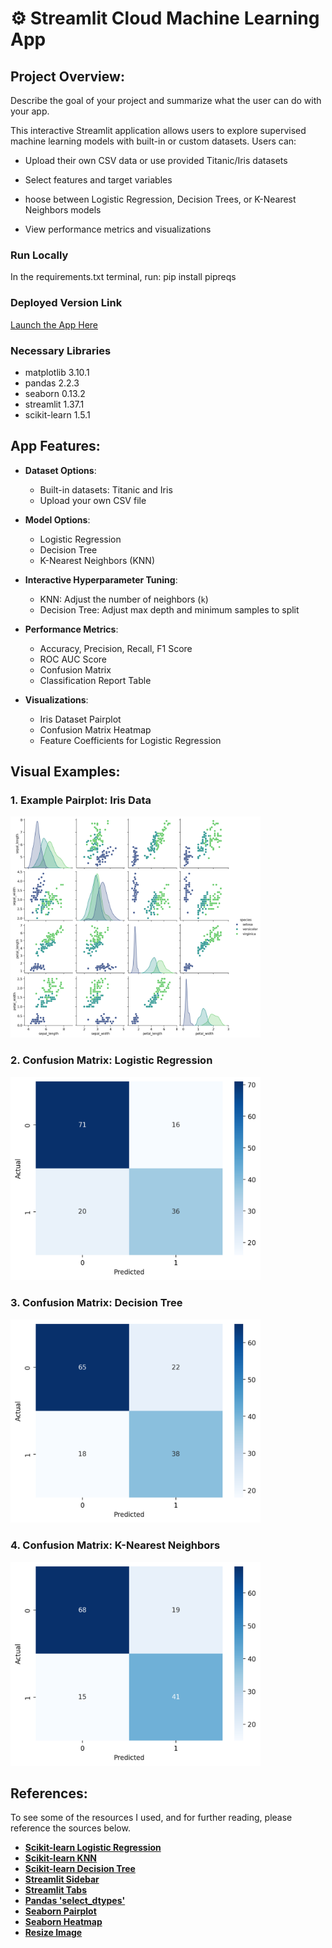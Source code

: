 #  ⚙️ Streamlit Cloud Machine Learning App

## Project Overview:

Describe the goal of your project and summarize what the user can do with your app.

This interactive Streamlit application allows users to explore supervised machine learning models with built-in or custom datasets. Users can:

- Upload their own CSV data or use provided Titanic/Iris datasets

- Select features and target variables

- hoose between Logistic Regression, Decision Trees, or K-Nearest Neighbors models

- View performance metrics and visualizations

### Run Locally
In the requirements.txt terminal, run: 
pip install pipreqs

### Deployed Version Link
[Launch the App Here](https://kunisaki-data-science-portfolio.streamlit.app/)

### Necessary Libraries
- matplotlib 3.10.1
- pandas 2.2.3
- seaborn 0.13.2
- streamlit 1.37.1
- scikit-learn 1.5.1

## App Features:

- **Dataset Options**:
  - Built-in datasets: Titanic and Iris
  - Upload your own CSV file

- **Model Options**:
  - Logistic Regression
  - Decision Tree
  - K-Nearest Neighbors (KNN)

- **Interactive Hyperparameter Tuning**:
  - KNN: Adjust the number of neighbors (`k`)
  - Decision Tree: Adjust max depth and minimum samples to split

- **Performance Metrics**:
  - Accuracy, Precision, Recall, F1 Score
  - ROC AUC Score 
  - Confusion Matrix
  - Classification Report Table

- **Visualizations**:
  - Iris Dataset Pairplot
  - Confusion Matrix Heatmap
  - Feature Coefficients for Logistic Regression

## Visual Examples:

### **1. Example Pairplot: Iris Data**
<img src="visualizations/iris_pairplot.png" alt="Confusion Matrix" width="400"/>

### **2. Confusion Matrix: Logistic Regression**
<img src="visualizations/logit_example.png" alt="Confusion Matrix" width="400"/>

### **3. Confusion Matrix: Decision Tree**
<img src="visualizations/tree_example.png" alt="Confusion Matrix" width="400"/>

### **4. Confusion Matrix: K-Nearest Neighbors**
<img src="visualizations/knn_example.png" alt="Confusion Matrix" width="400"/>

## References:

To see some of the resources I used, and for further reading, please reference the sources below.

- **[Scikit-learn Logistic Regression](https://scikit-learn.org/stable/modules/generated/sklearn.linear_model.LogisticRegression.html)**
- **[Scikit-learn KNN](https://scikit-learn.org/stable/modules/generated/sklearn.neighbors.KNeighborsClassifier.html)**
- **[Scikit-learn Decision Tree](https://scikit-learn.org/stable/modules/tree.html)**
- **[Streamlit Sidebar](https://docs.streamlit.io/develop/api-reference/layout/st.sidebar)**
- **[Streamlit Tabs](https://docs.streamlit.io/develop/api-reference/layout/st.tabs)**
- **[Pandas 'select_dtypes'](https://pandas.pydata.org/docs/reference/api/pandas.DataFrame.select_dtypes.html)**
- **[Seaborn Pairplot](https://seaborn.pydata.org/generated/seaborn.pairplot.html)**
- **[Seaborn Heatmap](https://seaborn.pydata.org/generated/seaborn.heatmap.html)**
- **[Resize Image](https://stackoverflow.com/questions/14675913/changing-image-size-in-markdown)**


